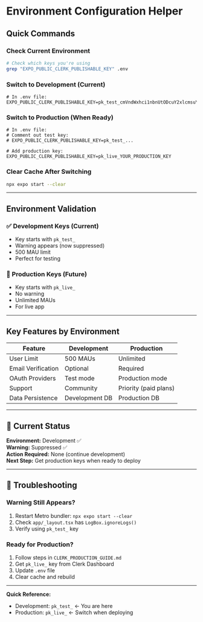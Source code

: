 # Environment Configuration Helper

## Quick Commands

### Check Current Environment
```bash
# Check which keys you're using
grep "EXPO_PUBLIC_CLERK_PUBLISHABLE_KEY" .env
```

### Switch to Development (Current)
```env
# In .env file:
EXPO_PUBLIC_CLERK_PUBLISHABLE_KEY=pk_test_cmVndWxhci1nbnUtODcuY2xlcmsuYWNjb3VudHMuZGV2JA
```

### Switch to Production (When Ready)
```env
# In .env file:
# Comment out test key:
# EXPO_PUBLIC_CLERK_PUBLISHABLE_KEY=pk_test_...

# Add production key:
EXPO_PUBLIC_CLERK_PUBLISHABLE_KEY=pk_live_YOUR_PRODUCTION_KEY
```

### Clear Cache After Switching
```bash
npx expo start --clear
```

---

## Environment Validation

### ✅ Development Keys (Current)
- Key starts with `pk_test_`
- Warning appears (now suppressed)
- 500 MAU limit
- Perfect for testing

### 🚀 Production Keys (Future)
- Key starts with `pk_live_`
- No warning
- Unlimited MAUs
- For live app

---

## Key Features by Environment

| Feature | Development | Production |
|---------|------------|------------|
| User Limit | 500 MAUs | Unlimited |
| Email Verification | Optional | Required |
| OAuth Providers | Test mode | Production mode |
| Support | Community | Priority (paid plans) |
| Data Persistence | Development DB | Production DB |

---

## 🎯 Current Status

**Environment:** Development ✅  
**Warning:** Suppressed ✅  
**Action Required:** None (continue development)  
**Next Step:** Get production keys when ready to deploy

---

## 🔧 Troubleshooting

### Warning Still Appears?
1. Restart Metro bundler: `npx expo start --clear`
2. Check `app/_layout.tsx` has `LogBox.ignoreLogs()`
3. Verify using `pk_test_` key

### Ready for Production?
1. Follow steps in `CLERK_PRODUCTION_GUIDE.md`
2. Get `pk_live_` key from Clerk Dashboard
3. Update `.env` file
4. Clear cache and rebuild

---

**Quick Reference:**
- Development: `pk_test_` ← You are here
- Production: `pk_live_` ← Switch when deploying
